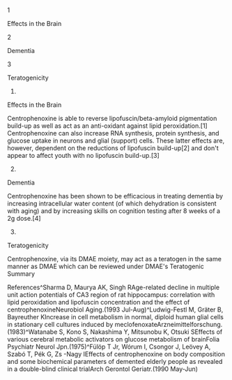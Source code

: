 1

Effects in the Brain

2

Dementia

3

Teratogenicity

1.

Effects in the Brain

Centrophenoxine is able to reverse lipofuscin/beta\-amyloid pigmentation build\-up as well as act as an anti\-oxidant against lipid peroxidation.\[1] Centrophenoxine can also increase RNA synthesis, protein synthesis, and glucose uptake in neurons and glial (support) cells. These latter effects are, however, dependent on the reductions of lipofuscin build\-up\[2] and don't appear to affect youth with no lipofuscin build\-up.\[3]

2.

Dementia

Centrophenoxine has been shown to be efficacious in treating dementia by increasing intracellular water content (of which dehydration is consistent with aging) and by increasing skills on cognition testing after 8 weeks of a 2g dose.\[4]

3.

Teratogenicity

Centrophenoxine, via its DMAE moiety, may act as a teratogen in the same manner as DMAE which can be reviewed under DMAE's Teratogenic Summary

References^Sharma D, Maurya AK, Singh RAge\-related decline in multiple unit action potentials of CA3 region of rat hippocampus: correlation with lipid peroxidation and lipofuscin concentration and the effect of centrophenoxineNeurobiol Aging.(1993 Jul\-Aug)^Ludwig\-Festl M, Gräter B, Bayreuther KIncrease in cell metabolism in normal, diploid human glial cells in stationary cell cultures induced by meclofenoxateArzneimittelforschung.(1983)^Watanabe S, Kono S, Nakashima Y, Mitsunobu K, Otsuki SEffects of various cerebral metabolic activators on glucose metabolism of brainFolia Psychiatr Neurol Jpn.(1975)^Fülöp T Jr, Wórum I, Csongor J, Leövey A, Szabó T, Pék G, Zs \-Nagy IEffects of centrophenoxine on body composition and some biochemical parameters of demented elderly people as revealed in a double\-blind clinical trialArch Gerontol Geriatr.(1990 May\-Jun)
